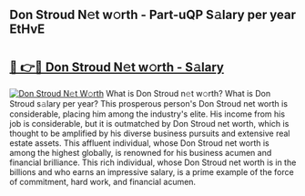 ## Don Stroud N𝚎t w𝚘rth - Part-uQP S𝚊lary per year EtHvE

# <h2><a href="http://gc0rad.nevu.top/?p=Don+Stroud">🔗 👉🔴 Don Stroud N𝚎t w𝚘rth - S𝚊lary</a></h2>

[![Don Stroud N𝚎t W𝚘rth](https://i.imgur.com/Oavwk0R.jpeg)](http://gc0rad.nevu.top/?p=Don+Stroud)
What is Don Stroud n𝚎t w𝚘rth? What is Don Stroud s𝚊lary per year?
This prosperous person's Don Stroud net worth is considerable, placing him among the industry's elite. His income from his job is considerable, but it is outmatched by Don Stroud net worth, which is thought to be amplified by his diverse business pursuits and extensive real estate assets. This affluent individual, whose Don Stroud net worth is among the highest globally, is renowned for his business acumen and financial brilliance. This rich individual, whose Don Stroud net worth is in the billions and who earns an impressive salary, is a prime example of the force of commitment, hard work, and financial acumen.
